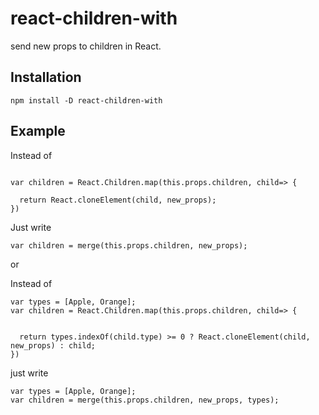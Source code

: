 # react-children-with

send new props to children in React.

## Installation

`npm install -D react-children-with`

## Example

Instead of

```

var children = React.Children.map(this.props.children, child=> {

  return React.cloneElement(child, new_props);
})

```

Just write
```
var children = merge(this.props.children, new_props);

```

or

Instead of
```
var types = [Apple, Orange];
var children = React.Children.map(this.props.children, child=> {

  
  return types.indexOf(child.type) >= 0 ? React.cloneElement(child, new_props) : child;
})
```

just write
```
var types = [Apple, Orange];
var children = merge(this.props.children, new_props, types);
```